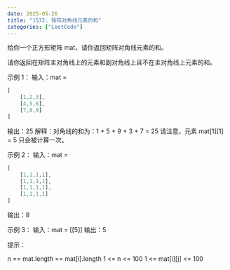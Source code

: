 ```yaml
---
date: 2025-05-26
title: "1572. 矩阵对角线元素的和"
categories: ["LeetCode"]
---
```


给你一个正方形矩阵 mat，请你返回矩阵对角线元素的和。

请你返回在矩阵主对角线上的元素和副对角线上且不在主对角线上元素的和。

示例  1：
输入：mat =

```rust
[
    [1,2,3],
    [4,5,6],
    [7,8,9]
]
```

输出：25
解释：对角线的和为：1 + 5 + 9 + 3 + 7 = 25
请注意，元素 mat\[1][1] = 5 只会被计算一次。

示例  2：
输入：mat =

```rust
[
    [1,1,1,1],
    [1,1,1,1],
    [1,1,1,1],
    [1,1,1,1]
]
```

输出：8

示例 3：
输入：mat = \[[5]]
输出：5

提示：

n == mat.length == mat[i].length
1 <= n <= 100
1 <= mat\[i][j] <= 100
